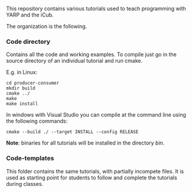 This repository contains various tutorials used to teach programming with YARP and the iCub.

The organization is the following.

### Code directory

Contains all the code and working examples. To compile just go in the source directory of an individual tutorial and run cmake.

E.g. in Linux:

```
cd producer-consumer
mkdir build
cmake ../
make 
make install
```

In windows with Visual Studio you can compile at the command line using the following commands:

```
cmake --build ./ --target INSTALL --config RELEASE
```

**Note**: binaries for all tutorials will be installed in the directory *bin*.

### Code-templates

This folder contains the same tutorials, with partially incompete files. It is used as starting point for students to follow and complete the tutorials during classes.


